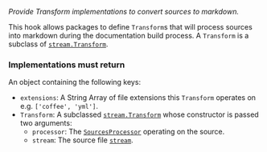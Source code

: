 *Provide Transform implementations to convert sources to markdown.*

This hook allows packages to define `Transform`s that will process sources into
markdown during the documentation build process. A `Transform` is a subclass
of
[`stream.Transform`](https://nodejs.org/api/stream.html#stream_class_stream_transform).

<h3>Implementations must return</h3>

An object containing the following keys:

* `extensions`: A String Array of file extensions this `Transform` operates on
  e.g. `['coffee', 'yml']`.
* `Transform`: A subclassed
  [`stream.Transform`](https://nodejs.org/api/stream.html#stream_class_stream_transform)
  whose constructor is passed two arguments:
    * `processor`: The
      [`SourcesProcessor`](source/packages/truss-dox/dynamic/processor/sources)
      operating on the source.
    * `stream`: The source file
      [`stream`](https://nodejs.org/api/stream.html#stream_stream).

